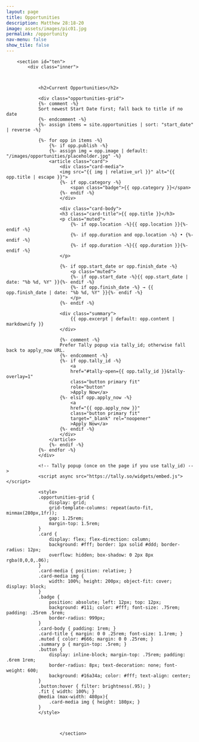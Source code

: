 ```yaml
---
layout: page
title: Opportunities
description: Matthew 28:18-20
image: assets/images/pic01.jpg
permalink: /opportunity
nav-menu: false
show_tile: false
---
```


<div id="main" class="alt">

        <section id="ten">
            <div class="inner">



				<h2>Current Opportunities</h2>

				<div class="opportunities-grid">
				{%- comment -%}
				Sort newest Start Date first; fall back to title if no date
				{%- endcomment -%}
				{%- assign items = site.opportunities | sort: "start_date" | reverse -%}

				{%- for opp in items -%}
					{%- if opp.publish -%}
					{%- assign img = opp.image | default: "/images/opportunities/placeholder.jpg" -%}
					<article class="card">
						<div class="card-media">
						<img src="{{ img | relative_url }}" alt="{{ opp.title | escape }}">
						{%- if opp.category -%}
							<span class="badge">{{ opp.category }}</span>
						{%- endif -%}
						</div>

						<div class="card-body">
						<h3 class="card-title">{{ opp.title }}</h3>
						<p class="muted">
							{%- if opp.location -%}{{ opp.location }}{%- endif -%}
							{%- if opp.duration and opp.location -%} • {%- endif -%}
							{%- if opp.duration -%}{{ opp.duration }}{%- endif -%}
						</p>

						{%- if opp.start_date or opp.finish_date -%}
							<p class="muted">
							{%- if opp.start_date -%}{{ opp.start_date | date: "%b %d, %Y" }}{%- endif -%}
							{%- if opp.finish_date -%} → {{ opp.finish_date | date: "%b %d, %Y" }}{%- endif -%}
							</p>
						{%- endif -%}

						<div class="summary">
							{{ opp.excerpt | default: opp.content | markdownify }}
						</div>

						{%- comment -%}
						Prefer Tally popup via tally_id; otherwise fall back to apply_now URL.
						{%- endcomment -%}
						{%- if opp.tally_id -%}
							<a
							href="#tally-open={{ opp.tally_id }}&tally-overlay=1"
							class="button primary fit"
							role="button"
							>Apply Now</a>
						{%- elsif opp.apply_now -%}
							<a
							href="{{ opp.apply_now }}"
							class="button primary fit"
							target="_blank" rel="noopener"
							>Apply Now</a>
						{%- endif -%}
						</div>
					</article>
					{%- endif -%}
				{%- endfor -%}
				</div>

				<!-- Tally popup (once on the page if you use tally_id) -->
				<script async src="https://tally.so/widgets/embed.js"></script>

				<style>
				.opportunities-grid {
					display: grid;
					grid-template-columns: repeat(auto-fit, minmax(280px,1fr));
					gap: 1.25rem;
					margin-top: 1.5rem;
				}
				.card {
					display: flex; flex-direction: column;
					background: #fff; border: 1px solid #ddd; border-radius: 12px;
					overflow: hidden; box-shadow: 0 2px 8px rgba(0,0,0,.06);
				}
				.card-media { position: relative; }
				.card-media img {
					width: 100%; height: 200px; object-fit: cover; display: block;
				}
				.badge {
					position: absolute; left: 12px; top: 12px;
					background: #111; color: #fff; font-size: .75rem; padding: .25rem .5rem;
					border-radius: 999px;
				}
				.card-body { padding: 1rem; }
				.card-title { margin: 0 0 .25rem; font-size: 1.1rem; }
				.muted { color: #666; margin: 0 0 .25rem; }
				.summary p { margin-top: .5rem; }
				.button {
					display: inline-block; margin-top: .75rem; padding: .6rem 1rem;
					border-radius: 8px; text-decoration: none; font-weight: 600;
					background: #16a34a; color: #fff; text-align: center;
				}
				.button:hover { filter: brightness(.95); }
				.fit { width: 100%; }
				@media (max-width: 480px){
					.card-media img { height: 180px; }
				}
				</style>

								

						</section>

</div>

</div>